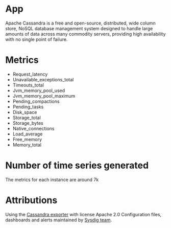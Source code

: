 # App
  Apache Cassandra is a free and open-source, distributed, wide column store, NoSQL database management system designed to handle large amounts of data across many commodity servers, providing high availability with no single point of failure. 

# Metrics
* Request_latency
* Unavailable_exceptions_total
* Timeouts_total
* Jvm_memory_pool_used
* Jvm_memory_pool_maximum
* Pending_compactions
* Pending_tasks
* Disk_space
* Storage_total
* Storage_bytes
* Native_connections
* Load_average
* Free_memory
* Memory_total

# Number of time series generated
The metrics for each instance are around 7k

# Attributions
Using the [Cassandra exporter](https://github.com/instaclustr/cassandra-exporter) with license Apache 2.0
Configuration files, dashboards and alerts maintained by [Sysdig team](https://sysdig.com/).